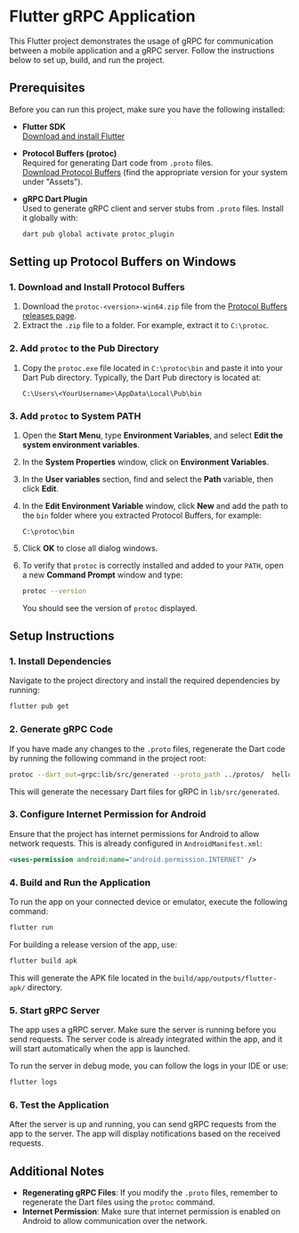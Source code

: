 # Flutter gRPC Application

This Flutter project demonstrates the usage of gRPC for communication between a mobile application and a gRPC server. Follow the instructions below to set up, build, and run the project.

## Prerequisites

Before you can run this project, make sure you have the following installed:

- **Flutter SDK**  
  [Download and install Flutter](https://flutter.dev/docs/get-started/install)
  
- **Protocol Buffers (protoc)**  
  Required for generating Dart code from `.proto` files.  
  [Download Protocol Buffers](https://github.com/protocolbuffers/protobuf/releases/latest) (find the appropriate version for your system under "Assets").

- **gRPC Dart Plugin**  
  Used to generate gRPC client and server stubs from `.proto` files. Install it globally with:
  
  ```bash
  dart pub global activate protoc_plugin
  ```

## Setting up Protocol Buffers on Windows

### 1. Download and Install Protocol Buffers

1. Download the `protoc-<version>-win64.zip` file from the [Protocol Buffers releases page](https://github.com/protocolbuffers/protobuf/releases/latest).
2. Extract the `.zip` file to a folder. For example, extract it to `C:\protoc`.

### 2. Add `protoc` to the Pub Directory

1. Copy the `protoc.exe` file located in `C:\protoc\bin` and paste it into your Dart Pub directory. Typically, the Dart Pub directory is located at:
   ```
   C:\Users\<YourUsername>\AppData\Local\Pub\bin
   ```

### 3. Add `protoc` to System PATH

1. Open the **Start Menu**, type **Environment Variables**, and select **Edit the system environment variables**.
2. In the **System Properties** window, click on **Environment Variables**.
3. In the **User variables** section, find and select the **Path** variable, then click **Edit**.
4. In the **Edit Environment Variable** window, click **New** and add the path to the `bin` folder where you extracted Protocol Buffers, for example:
   ```
   C:\protoc\bin
   ```
5. Click **OK** to close all dialog windows.

6. To verify that `protoc` is correctly installed and added to your `PATH`, open a new **Command Prompt** window and type:
   ```bash
   protoc --version
   ```
   You should see the version of `protoc` displayed.

## Setup Instructions

### 1. Install Dependencies

Navigate to the project directory and install the required dependencies by running:

```bash
flutter pub get
```

### 2. Generate gRPC Code

If you have made any changes to the `.proto` files, regenerate the Dart code by running the following command in the project root:

```bash
protoc --dart_out=grpc:lib/src/generated --proto_path ../protos/  helloworld.proto
```

This will generate the necessary Dart files for gRPC in `lib/src/generated`.

### 3. Configure Internet Permission for Android

Ensure that the project has internet permissions for Android to allow network requests. This is already configured in `AndroidManifest.xml`:

```xml
<uses-permission android:name="android.permission.INTERNET" />
```

### 4. Build and Run the Application

To run the app on your connected device or emulator, execute the following command:

```bash
flutter run
```

For building a release version of the app, use:

```bash
flutter build apk
```

This will generate the APK file located in the `build/app/outputs/flutter-apk/` directory.

### 5. Start gRPC Server

The app uses a gRPC server. Make sure the server is running before you send requests. The server code is already integrated within the app, and it will start automatically when the app is launched.

To run the server in debug mode, you can follow the logs in your IDE or use:

```bash
flutter logs
```

### 6. Test the Application

After the server is up and running, you can send gRPC requests from the app to the server. The app will display notifications based on the received requests.

## Additional Notes

- **Regenerating gRPC Files**: If you modify the `.proto` files, remember to regenerate the Dart files using the `protoc` command.
- **Internet Permission**: Make sure that internet permission is enabled on Android to allow communication over the network.
  
